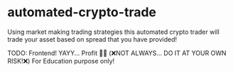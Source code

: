 # automated-crypto-trade
Using market making trading strategies this automated crypto trader will trade your asset based on spread that you have provided!

TODO: Frontend!
YAYY... Profit 🤑🤑 (❌NOT ALWAYS... DO IT AT YOUR OWN RISK!❌) For Education purpose only!
